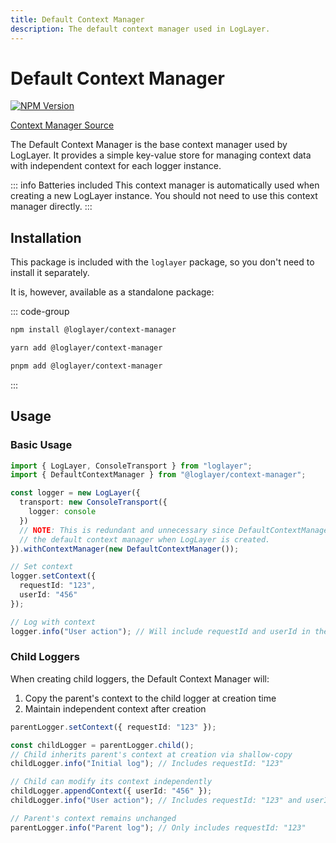 ```yaml
---
title: Default Context Manager
description: The default context manager used in LogLayer.
---
```


# Default Context Manager

[![NPM Version](https://img.shields.io/npm/v/%40loglayer%2Fcontext-manager)](https://www.npmjs.com/package/@loglayer/context-manager)

[Context Manager Source](https://github.com/loglayer/loglayer/tree/master/packages/core/context-manager)

The Default Context Manager is the base context manager used by LogLayer. It provides a simple key-value store for managing context data with independent context for each logger instance.

::: info Batteries included
This context manager is automatically used when creating a new LogLayer instance. You should not need to use
this context manager directly.
:::

## Installation

This package is included with the `loglayer` package, so you don't need to install it separately.

It is, however, available as a standalone package:

::: code-group
```bash [npm]
npm install @loglayer/context-manager
```

```bash [yarn]
yarn add @loglayer/context-manager
```

```bash [pnpm]
pnpm add @loglayer/context-manager
```
:::

## Usage

### Basic Usage

```typescript
import { LogLayer, ConsoleTransport } from "loglayer";
import { DefaultContextManager } from "@loglayer/context-manager";

const logger = new LogLayer({
  transport: new ConsoleTransport({
    logger: console
  })
  // NOTE: This is redundant and unnecessary since DefaultContextManager is already 
  // the default context manager when LogLayer is created.
}).withContextManager(new DefaultContextManager());

// Set context
logger.setContext({
  requestId: "123",
  userId: "456"
});

// Log with context
logger.info("User action"); // Will include requestId and userId in the log entry
```

### Child Loggers

When creating child loggers, the Default Context Manager will:
1. Copy the parent's context to the child logger at creation time
2. Maintain independent context after creation

```typescript
parentLogger.setContext({ requestId: "123" });

const childLogger = parentLogger.child();
// Child inherits parent's context at creation via shallow-copy
childLogger.info("Initial log"); // Includes requestId: "123"

// Child can modify its context independently
childLogger.appendContext({ userId: "456" });
childLogger.info("User action"); // Includes requestId: "123" and userId: "456"

// Parent's context remains unchanged
parentLogger.info("Parent log"); // Only includes requestId: "123"
```
